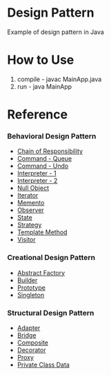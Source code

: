 # Design Pattern
Example of design pattern in Java

# How to Use
1. compile - javac MainApp.java
2. run - java MainApp

# Reference
### Behavioral Design Pattern
- [Chain of Responsibility](https://refactoring.guru/design-patterns/chain-of-responsibility/java/example)
- [Command - Queue](https://www.tutorialspoint.com/design_pattern/command_pattern.htm)
- [Command - Undo](https://refactoring.guru/design-patterns/command/java/example#example-0)
- [Interpreter - 1](https://sourcemaking.com/design_patterns/interpreter/java/1)
- [Interpreter - 2](https://www.tutorialspoint.com/design_pattern/interpreter_pattern.htm)
- [Null Object](https://www.tutorialspoint.com/design_pattern/null_object_pattern.htm)
- [Iterator](https://www.tutorialspoint.com/design_pattern/iterator_pattern.htm)
- [Memento](https://sourcemaking.com/design_patterns/memento/java/1)
- [Observer](https://refactoring.guru/design-patterns/observer/java/example)
- [State](https://sourcemaking.com/design_patterns/state/java/1)
- [Strategy](https://www.tutorialspoint.com/design_pattern/strategy_pattern.htm)
- [Template Method](https://www.tutorialspoint.com/design_pattern/template_pattern.htm)
- [Visitor](https://www.tutorialspoint.com/design_pattern/visitor_pattern.htm)

### Creational Design Pattern
- [Abstract Factory](https://refactoring.guru/design-patterns/abstract-factory/java/example#example-0)
- [Builder](https://refactoring.guru/design-patterns/builder/java/example#example-0)
- [Prototype](https://refactoring.guru/design-patterns/prototype/java/example#example-0)
- [Singleton](https://refactoring.guru/design-patterns/singleton/java/example#example-0)

### Structural Design Pattern
- [Adapter](https://sourcemaking.com/design_patterns/adapter/java/1)
- [Bridge](https://refactoring.guru/design-patterns/bridge/java/example#example-0)
- [Composite](https://sourcemaking.com/design_patterns/composite/java/1)
- [Decorator](https://sourcemaking.com/design_patterns/decorator/java/3)
- [Proxy](https://www.tutorialspoint.com/design_pattern/proxy_pattern.htm)
- [Private Class Data](https://www.w3schools.com/java/java_encapsulation.asp)
